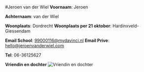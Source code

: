 #Jeroen van der Wiel
**Voornaam**: Jeroen

**Achternaam**: van der Wiel

**Woonplaats**: Dordrecht
**Woonplaats per 21 oktober**: Hardinxveld-Giessendam

**Email School**: [99000116@mydavinci.nl](99000116@mydavinci.nl)
**Email Prive**:  [hello@jeroenvanderwiel.com](hello@jeroenvanderwiel.com)

**Tel**: 06-36125627

**Vriendin en dochter**
![Vriendin en dochter](https://scontent-amt2-1.xx.fbcdn.net/v/t1.0-0/s480x480/14089217_817440265024648_3420348001562563036_n.jpg?oh=e319e341f46cee49067372f83aea9497&oe=584B630F)

